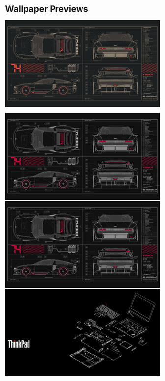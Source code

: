 # Wallpaper Previews

<img src="schematics-1.png" alt=""/>
<img src="schematics-2.png" alt=""/>
<img src="schematics-3-high.png" alt=""/>
<img src="schematics-3-low.png" alt=""/>
<img src="thinkpad.png" alt=""/>
